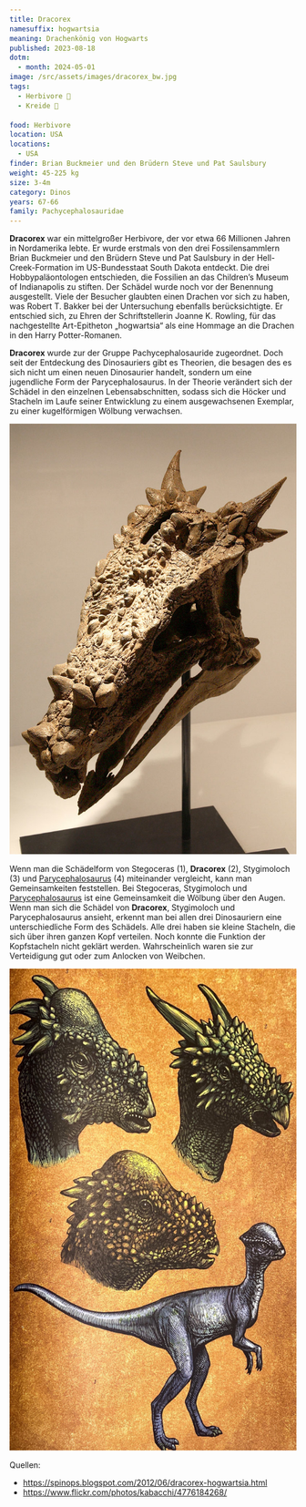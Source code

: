 ```yaml
---
title: Dracorex
namesuffix: hogwartsia
meaning: Drachenkönig von Hogwarts
published: 2023-08-18
dotm:
  - month: 2024-05-01
image: /src/assets/images/dracorex_bw.jpg
tags:
  - Herbivore 🌿
  - Kreide 🦴
  
food: Herbivore
location: USA
locations:
  - USA
finder: Brian Buckmeier und den Brüdern Steve und Pat Saulsbury
weight: 45-225 kg
size: 3-4m
category: Dinos
years: 67-66
family: Pachycephalosauridae
---
```

**Dracorex** war ein mittelgroßer Herbivore, der vor etwa 66 Millionen Jahren in Nordamerika lebte. Er wurde erstmals von den drei Fossilensammlern Brian Buckmeier und den Brüdern Steve und Pat Saulsbury in der Hell-Creek-Formation im US-Bundesstaat South Dakota entdeckt. Die drei Hobbypaläontologen entschieden, die Fossilien an das Children’s Museum of Indianapolis zu stiften. Der Schädel wurde noch vor der Benennung ausgestellt. Viele der Besucher glaubten einen Drachen vor sich zu haben, was Robert T. Bakker bei der Untersuchung ebenfalls berücksichtigte. Er entschied sich, zu Ehren der Schriftstellerin Joanne K. Rowling, für das nachgestellte Art-Epitheton „hogwartsia“ als eine Hommage an die Drachen in den Harry Potter-Romanen.

**Dracorex** wurde zur der Gruppe Pachycephalosauride zugeordnet. Doch seit der Entdeckung des Dinosauriers gibt es Theorien, die besagen des es sich nicht um einen neuen Dinosaurier handelt, sondern um eine jugendliche Form der Parycephalosaurus. In der Theorie verändert sich der Schädel in den einzelnen Lebensabschnitten, sodass sich die Höcker und Stacheln im Laufe seiner Entwicklung zu einem ausgewachsenen Exemplar, zu einer kugelförmigen Wölbung verwachsen.

![Dracorexschädel](/src/assets/images/4776184268_8f7fc9be37_b.jpg)

Wenn man die Schädelform von Stegoceras (1), **Dracorex** (2), Stygimoloch (3) und [Parycephalosaurus](/dinos/pachycephalosaurus/) (4) miteinander vergleicht, kann man Gemeinsamkeiten feststellen. Bei Stegoceras, Stygimoloch und [Parycephalosaurus](/dinos/pachycephalosaurus/) ist eine Gemeinsamkeit die Wölbung über den Augen. Wenn man sich die Schädel von **Dracorex**, Stygimoloch und Parycephalosaurus ansieht, erkennt man bei allen drei Dinosauriern eine unterschiedliche Form des Schädels. Alle drei haben sie kleine Stacheln, die sich über ihren ganzen Kopf verteilen. Noch konnte die Funktion der Kopfstacheln nicht geklärt werden. Wahrscheinlich waren sie zur Verteidigung gut oder zum Anlocken von Weibchen.

![vier Pachycephalosauridae im Vergleich](/src/assets/images/img_7640.jpg)

Quellen:

* <https://spinops.blogspot.com/2012/06/dracorex-hogwartsia.html>
* <https://www.flickr.com/photos/kabacchi/4776184268/>
